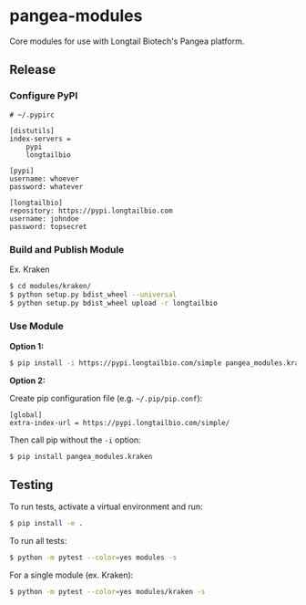 # pangea-modules

Core modules for use with Longtail Biotech\'s Pangea platform.

## Release

### Configure PyPI

```
# ~/.pypirc

[distutils]
index-servers =
    pypi
    longtailbio

[pypi]
username: whoever
password: whatever

[longtailbio]
repository: https://pypi.longtailbio.com
username: johndoe
password: topsecret
```

### Build and Publish Module

Ex. Kraken

```sh
$ cd modules/kraken/
$ python setup.py bdist_wheel --universal
$ python setup.py bdist_wheel upload -r longtailbio
```

### Use Module

**Option 1:**

```sh
$ pip install -i https://pypi.longtailbio.com/simple pangea_modules.kraken
```

**Option 2:**

Create pip configuration file (e.g. `~/.pip/pip.conf`):

```
[global]
extra-index-url = https://pypi.longtailbio.com/simple/
```

Then call pip without the `-i` option:

```sh
$ pip install pangea_modules.kraken
```

## Testing

To run tests, activate a virtual environment and run:

```sh
$ pip install -e .
```

To run all tests:

```sh
$ python -m pytest --color=yes modules -s
```

For a single module (ex. Kraken):

```sh
$ python -m pytest --color=yes modules/kraken -s
```
